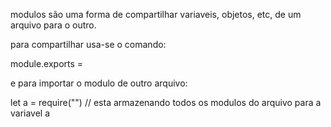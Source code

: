 modulos são uma forma de compartilhar variaveis, objetos, etc, de um arquivo para o outro.

para compartilhar usa-se o comando:

module.exports = <variavel>

e para importar o modulo de outro arquivo:

let a = require("<nome-do-arquivo>") // esta armazenando todos os modulos do arquivo para a variavel a